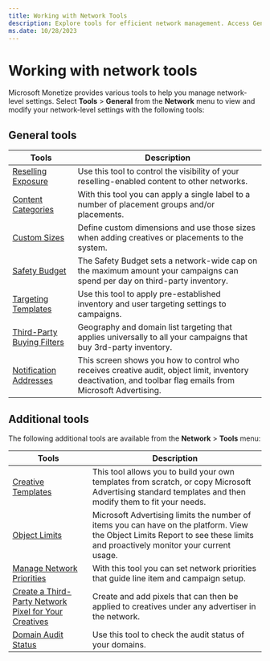 ```yaml
---
title: Working with Network Tools
description: Explore tools for efficient network management. Access General tools under the Network menu for quick setting modifications.
ms.date: 10/28/2023
---
```


# Working with network tools

Microsoft Monetize provides various tools to help you manage network-level settings. Select **Tools** > **General** from the **Network** menu to view and modify your network-level settings with the following tools:

## General tools

| Tools | Description |
|---|---|
| [Reselling Exposure](managing-your-inventory-reselling-exposure.md) | Use this tool to control the visibility of your reselling-enabled content to other networks. |
| [Content Categories](manage-custom-content-categories.md) | With this tool you can apply a single label to a number of placement groups and/or placements. |
| [Custom Sizes](managing-custom-creative-and-placement-sizes.md) | Define custom dimensions and use those sizes when adding creatives or placements to the system. |
| [Safety Budget](capping-daily-spend-on-third-party-inventory-safety-budget.md) | The Safety Budget sets a network-wide cap on the maximum amount your campaigns can spend per day on third-party inventory. |
| [Targeting Templates](managing-targeting-templates.md) | Use this tool to apply pre-established inventory and user targeting settings to campaigns. |
| [Third-Party Buying Filters](working-with-third-party-buying-filters.md) | Geography and domain list targeting that applies universally to all your campaigns that buy 3rd-party inventory. |
| [Notification Addresses](managing-notification-recipients.md) | This screen shows you how to control who receives creative audit, object limit, inventory deactivation, and toolbar flag emails from Microsoft Advertising. |

## Additional tools

The following additional tools are available from the **Network** > **Tools** menu:

| Tools | Description |
|---|---|
| [Creative Templates](creative-templates.md) | This tool allows you to build your own templates from scratch, or copy Microsoft Advertising standard templates and then modify them to fit your needs. |
| [Object Limits](viewing-your-object-limits.md) | Microsoft Advertising limits the number of items you can have on the platform. View the Object Limits Report to see these limits and proactively monitor your current usage. |
| [Manage Network Priorities](manage-network-priorities.md) | With this tool you can set network priorities that guide line item and campaign setup. |
| [Create a Third-Party Network Pixel for Your Creatives](create-a-third-party-network-pixel-for-your-creatives.md) | Create and add pixels that can then be applied to creatives under any advertiser in the network. |
| [Domain Audit Status](domain-audit-status.md) | Use this tool to check the audit status of your domains. |
